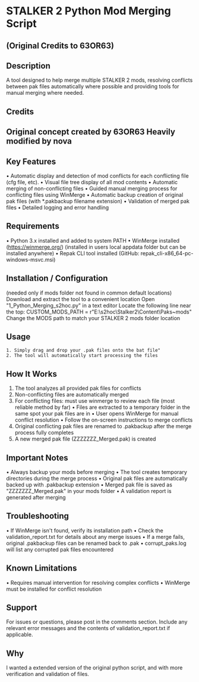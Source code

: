 # STALKER 2 Python Mod Merging Script

## (Original Credits to 63OR63)

## Description
A tool designed to help merge multiple STALKER 2 mods, resolving conflicts between pak files automatically where possible and providing tools for manual merging where needed.

## Credits
Original concept created by 63OR63
Heavily modified by nova
--

## Key Features
• Automatic display and detection of mod conflicts for each conflicting file (cfg file, etc).
• Visual file tree display of all mod contents
• Automatic merging of non-conflicting files
• Guided manual merging process for conflicting files using WinMerge
• Automatic backup creation of original pak files (with *.pakbackup filename extension)
• Validation of merged pak files
• Detailed logging and error handling

## Requirements
• Python 3.x installed and added to system PATH
• WinMerge installed (https://winmerge.org/) (installed in users local appdata folder but can be installed anywhere)
• Repak CLI tool installed (GitHub: repak_cli-x86_64-pc-windows-msvc.msi)

## Installation / Configuration
(needed only if mods folder not found in common default locations)
    Download and extract the tool to a convenient location
    Open "1_Python_Merging_s2hoc.py" in a text editor
    Locate the following line near the top:
    CUSTOM_MODS_PATH = r"E:\s2hoc\Stalker2\Content\Paks\~mods"
    Change the MODS path to match your STALKER 2 mods folder location

## Usage
    1. Simply drag and drop your .pak files onto the bat file"
    2. The tool will automatically start processing the files

## How It Works
1. The tool analyzes all provided pak files for conflicts
2. Non-conflicting files are automatically merged
3. For conflicting files: must use winmerge to review each file (most reliable method by far)
    • Files are extracted to a temporary folder in the same spot your pak files are in
    • User opens WinMerge for manual conflict resolution
    • Follow the on-screen instructions to merge conflicts
4. Original conflicting pak files are renamed to .pakbackup after the merge process fully completes
5. A new merged pak file (ZZZZZZZ_Merged.pak) is created

## Important Notes
• Always backup your mods before merging
• The tool creates temporary directories during the merge process
• Original pak files are automatically backed up with .pakbackup extension
• Merged pak file is saved as "ZZZZZZZ_Merged.pak" in your mods folder
• A validation report is generated after merging

## Troubleshooting
• If WinMerge isn't found, verify its installation path
• Check the validation_report.txt for details about any merge issues
• If a merge fails, original .pakbackup files can be renamed back to .pak
• corrupt_paks.log will list any corrupted pak files encountered

## Known Limitations
• Requires manual intervention for resolving complex conflicts
• WinMerge must be installed for conflict resolution

## Support
For issues or questions, please post in the comments section. Include any relevant error messages and the contents of validation_report.txt if applicable.

## Why
I wanted a extended version of the original python script, and with more verification and validation of files.
